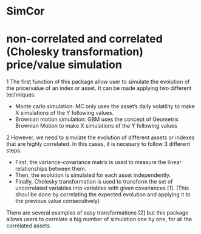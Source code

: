 # SimCor
# non-correlated and correlated (Cholesky transformation) price/value simulation

1
The first function of this package allow user to simulate the evolution of the price/value of an index or asset. It can be made applying two different techniques:
- Monte carlo simulation: MC only uses the asset’s daily volatility to make X simulations of the Y following values.
- Brownian motion simulation: GBM uses the concept of Geometric Brownian Motion to make X simulations of the Y following values

2
However, we need to simulate the evolution of different assets or indexes that are highly correlated. In this cases, it is necesary to follow 3 different steps:
- First, the variance-covariance matrix is used to measure the linear relationships between them.
- Then, the evolution is simulated for each asset independently.
- Finally, Cholesky transformation is used to transform the set of uncorrelated variables into variables with given covariances [1]. (This shoul be done by correlating the expected evolution and applying it to the previous value consecutively)


There are several examples of easy transformations [2] but this package allows users to correlate a big number of simulation one by one, for all the correlated assets.
